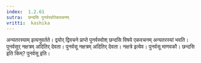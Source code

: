 ```yaml
---
index:  1.2.61
sutra:  छन्दसि पुनर्वस्वोरेकवचनम्
vritti:  kashika 
---
```


अन्यतरस्याम् इत्यनुवर्तते। द्वयोर् द्विवचने प्राप्ते पुनर्वस्वोश् छन्दसि विषये एकवचनम् अन्यतरस्यां भवति। पुनर्वसुर् नक्षत्रम् अदितिर् देवता। पुनर्वसू नक्षत्रम् अदितिर् देवता। नक्षत्रे इत्येव। पुनर्वसू माणवकौ। छन्दसि इति किम्? पुनर्वसू इति।

